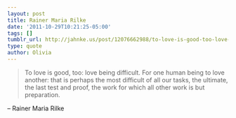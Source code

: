 ```yaml
---
layout: post
title: Rainer Maria Rilke
date: '2011-10-29T10:21:25-05:00'
tags: []
tumblr_url: http://jahnke.us/post/12076662988/to-love-is-good-too-love-being-difficult-for
type: quote
author: Olivia
---
```


> To love is good, too: love being difficult. For one human being to love another: that is perhaps the most difficult of all our tasks, the ultimate, the last test and proof, the work for which all other work is but preparation.

– Rainer Maria Rilke
